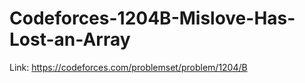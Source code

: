 # Codeforces-1204B-Mislove-Has-Lost-an-Array
Link: https://codeforces.com/problemset/problem/1204/B
